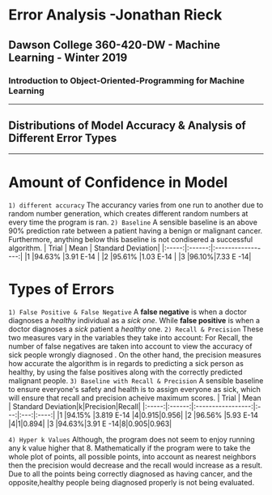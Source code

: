 # Error Analysis -Jonathan Rieck
##	Dawson College 360-420-DW - Machine Learning - Winter 2019
### Introduction to Object-Oriented-Programming for Machine Learning
--------------------------------------------------------------------------------------------------------------
## Distributions of Model Accuracy & Analysis of Different Error Types
--------------------------------------------------------------------------------------------------------------
# Amount of Confidence in Model
`1) different accuracy`
	The accurancy varies from one run to another due to random number generation, which creates different random numbers at every time the program is ran. 
`2) Baseline`
	A sensible baseline is an above 90% prediction rate between a patient having a benign or malignant cancer. Furthermore, anything below this baseline is not condisered a successful algorithm. 
| Trial |  Mean  | Standard Deviation|
|:-----:|:------:|:-----------------:|
|1	|94.63%  |3.91 E-14	     |
|2	|95.61%	 |1.03 E-14	     |
|3      |96.10%|7.33 E -14|

# Types of Errors
`1) False Positive & False Negative`
	A **false negative** is when a doctor diagnoses a *healthy* individual as a *sick one*. While **false positive** is when a doctor diagnoses a *sick* patient a *healthy* one.
`2) Recall & Precision`
	These two measures vary in the variables they take into account: For Recall, the number of false negatives are taken into account to view the accuracy of sick people wrongly diagnosed . On the other hand, the precision measures how accurate the algorithm is in regards to predicting a sick person as healthy, by using the false positives along with the correctly predicted malignant people.
`3) Baseline with Recall & Precision`
	A sensible baseline to ensure everyone's safety and health is to assign everyone as sick, which will ensure that recall and precision acheive maximum scores.
| Trial |  Mean  | Standard Deviation|k|Precision|Recall|
|:-----:|:------:|:-----------------:|:---:|:---:|:----:|
|1	|94.15%  |3.819 E-14	     |4|0.915|0.956|
|2	|96.56%	 |5.93 E-14	     |4|1|0.894|
|3      |94.63%|3.91 E -14|8|0.905|0.963|

`4) Hyper k Values`
	Although, the program does not seem to enjoy running any k value higher that 8. Mathematically if the program were to take the whole plot of points, all possible points, into account as nearest neighbors then the precision would decrease and the recall would increase as a result. Due to all the points being correctly diagnosed as having cancer, and the opposite,healthy people being diagnosed properly is not being evaluated.
